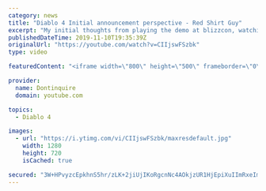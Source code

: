 ```yaml
---
category: news
title: "Diablo 4 Initial announcement perspective - Red Shirt Guy"
excerpt: "My initial thoughts from playing the demo at blizzcon, watching the developer interviews, and listening to the wacky Q&A from the systems and features panel."
publishedDateTime: 2019-11-10T19:35:39Z
originalUrl: "https://youtube.com/watch?v=CIIjswFSzbk"
type: video

featuredContent: "<iframe width=\"800\" height=\"500\" frameborder=\"0\" src=\"https://www.youtube.com/embed/CIIjswFSzbk\" allow=\"accelerometer; autoplay; encrypted-media; gyroscope; picture-in-picture\" allowfullscreen></iframe>"

provider:
  name: Dontinquire
  domain: youtube.com

topics:
  - Diablo 4

images:
  - url: "https://i.ytimg.com/vi/CIIjswFSzbk/maxresdefault.jpg"
    width: 1280
    height: 720
    isCached: true

secured: "3W+HPvyzcEpkhnS5hr/zLK+2jiUjIKoRgcnNc4AOkjzUR1HjEpiXuIImRxeImZro0tsuxyGpaRaCNk4YB9i79PCCoZWR7ehi18k56fh99UU/8QYWO2IG0LOEj1ZqBlKiedYqp+3ZTLUGPu4Hcr2078EbUU/88oPpyrfr2UO8JtX+Nn263hzVGhhC/xYKZ0X8832ndqhpNgiMcI0aPZ0TQDe1FWjpiC2BludK5/4oJ9z3cDDvjRh9TcP3BoriP1PJW5QpM3DMzPMQbo9vXWISYDKWOLxH1PtZLHKO/b/H4jbvpq9JQv64JjYdnTCXeXv5keOBbskq4uyw03QiUeRPtJxpn8f/cr/njDENjbZ6htrIJBFRnGivvIqCM6csxszoFTwwpBFo9+QBMWft0LN//G7Z6FUPnasJKihyofbLNYU2Cwcy5GSFjQ+Pf8N6HdpD;mqiOq79+V05yDbjdNxoi/Q=="
---
```


